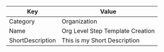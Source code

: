 | Key          | Value                   |
|--------------|-------------------------|
| Category     | Organization                 |
| Name         | Org Level Step Template Creation         |
| ShortDescription | This is my Short Description |
